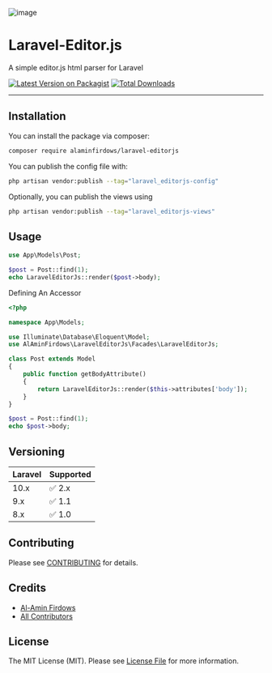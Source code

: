 ![image](https://user-images.githubusercontent.com/30468274/162574530-f9af87ef-79d4-41de-8ddb-9ebf60563ac9.png)

# Laravel-Editor.js

A simple editor.js html parser for Laravel

[![Latest Version on Packagist](https://img.shields.io/packagist/v/alaminfirdows/laravel-editorjs.svg?style=for-the-badge)](https://packagist.org/packages/alaminfirdows/laravel-editorjs)
[![Total Downloads](https://img.shields.io/packagist/dt/alaminfirdows/laravel-editorjs.svg?style=for-the-badge)](https://packagist.org/packages/alaminfirdows/laravel-editorjs)

---

## Installation

You can install the package via composer:

```bash
composer require alaminfirdows/laravel-editorjs
```

You can publish the config file with:

```bash
php artisan vendor:publish --tag="laravel_editorjs-config"
```

Optionally, you can publish the views using

```bash
php artisan vendor:publish --tag="laravel_editorjs-views"
```

## Usage

```php
use App\Models\Post;

$post = Post::find(1);
echo LaravelEditorJs::render($post->body);
```

Defining An Accessor

```php
<?php

namespace App\Models;

use Illuminate\Database\Eloquent\Model;
use AlAminFirdows\LaravelEditorJs\Facades\LaravelEditorJs;

class Post extends Model
{
    public function getBodyAttribute()
    {
        return LaravelEditorJs::render($this->attributes['body']);
    }
}

$post = Post::find(1);
echo $post->body;
```

## Versioning

| Laravel | Supported |
| ------- | --------- |
| 10.x    | ✅ 2.x    |
| 9.x     | ✅ 1.1    |
| 8.x     | ✅ 1.0    |

## Contributing

Please see [CONTRIBUTING](CONTRIBUTING.md) for details.

## Credits

- [Al-Amin Firdows](https://github.com/alaminfirdows)
- [All Contributors](../../contributors)

## License

The MIT License (MIT). Please see [License File](LICENSE.md) for more information.
